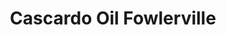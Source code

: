 ---
title: "Cascardo Oil Fowlerville"
url: /fowlerville/cascardo-oil-fowlerville/
shop: convenience
---